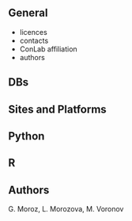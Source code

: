 ## General 

* licences
* contacts
* ConLab affiliation
* authors

## DBs

## Sites and Platforms

## Python

## R

## Authors

G. Moroz, L. Morozova, M. Voronov
